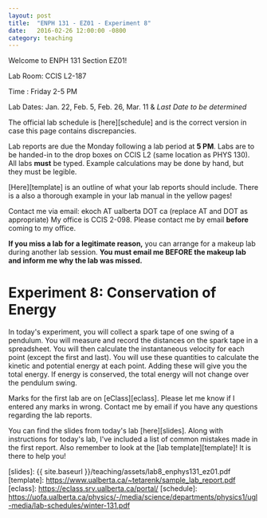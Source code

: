 ```yaml
---
layout: post
title:  "ENPH 131 - EZ01 - Experiment 8"
date:   2016-02-26 12:00:00 -0800
category: teaching
---
```


Welcome to ENPH 131 Section EZ01!

Lab Room: CCIS L2-187

Time : Friday 2-5 PM

Lab Dates: Jan. 22, Feb. 5, Feb. 26, Mar. 11 & *Last Date to be determined*

The official lab schedule is [here][schedule] and is the correct version in case this page contains discrepancies.

Lab reports are due the Monday following a lab period at **5 PM**. Labs are to be handed-in to the drop boxes on CCIS L2 (same location as PHYS 130). All labs **must** be typed. Example calculations may be done by hand, but they must be legible. 

[Here][template] is an outline of what your lab reports should include. There is a also a thorough example in your lab manual in the yellow pages!

Contact me via email: ekoch AT ualberta DOT ca (replace AT and DOT as appropriate)
My office is CCIS 2-098. Please contact me by email **before** coming to my office.

**If you miss a lab for a legitimate reason,** you can arrange for a makeup lab during another lab session. **You must email me BEFORE the makeup lab and inform me why the lab was missed.**


Experiment 8: Conservation of Energy
====================================

In today's experiment, you will collect a spark tape of one swing of a pendulum. You will measure and record the distances on the spark tape in a spreadsheet. You will then calculate the instantaneous velocity for each point (except the first and last). You will use these quantities to calculate the kinetic and potential energy at each point. Adding these will give you the total energy. If energy is conserved, the total energy will not change over the pendulum swing.

Marks for the first lab are on [eClass][eclass]. Please let me know if I entered any marks in wrong. Contact me by email if you have any questions regarding the lab reports.

You can find the slides from today's lab [here][slides]. Along with instructions for today's lab, I've included a list of common mistakes made in the first report. Also remember to look at the [lab template][template]! It is there to help you!


[slides]: {{ site.baseurl }}/teaching/assets/lab8_enphys131_ez01.pdf
[template]: https://www.ualberta.ca/~tetarenk/sample_lab_report.pdf
[eclass]: https://eclass.srv.ualberta.ca/portal/
[schedule]: https://uofa.ualberta.ca/physics/-/media/science/departments/physics1/ugl-media/lab-schedules/winter-131.pdf
